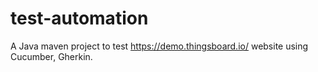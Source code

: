 # test-automation

A Java maven project to test https://demo.thingsboard.io/ website using Cucumber, Gherkin. 

